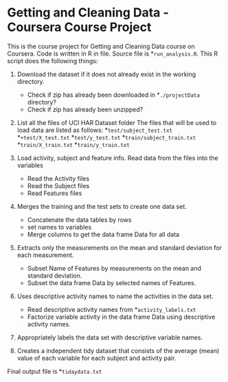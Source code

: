 # Getting and Cleaning Data - Coursera Course Project

This is the course project for Getting and Cleaning Data course on Coursera. Code is written in R in file. Source file is *`run_analysis.R`. This R script does the following things:


1. Download the dataset if it does not already exist in the working directory. 
	* Check if zip has already been downloaded in *`./projectData` directory?
	* Check if zip has already been unzipped?
2. List all the files of UCI HAR Dataset folder
   The files that will be used to load data are listed as follows:
	*`test/subject_test.txt`
	*`+test/X_test.txt`
	*`test/y_test.txt`
	*`train/subject_train.txt`
	*`train/X_train.txt`
	*`train/y_train.txt`

3. Load activity, subject and feature info.
	Read data from the files into the variables
	* Read the Activity files
	* Read the Subject files
	* Read Features files
4. Merges the training and the test sets to create one data set.
	* Concatenate the data tables by rows
	* set names to variables
	* Merge columns to get the data frame Data for all data
5. Extracts only the measurements on the mean and standard deviation for each measurement.
	* Subset Name of Features by measurements on the mean and standard deviation.
	* Subset the data frame Data by selected names of Features.
6. Uses descriptive activity names to name the activities in the data set.
	* Read descriptive activity names from *`activity_labels.txt`
	* Factorize variable activity in the data frame Data using descriptive activity names.
7. Appropriately labels the data set with descriptive variable names.
8. Creates a independent tidy dataset that consists of the average (mean) value of each variable for each subject and activity pair.

Final output file is *`tidaydata.txt`

